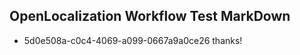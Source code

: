 ## OpenLocalization Workflow Test MarkDown
* 5d0e508a-c0c4-4069-a099-0667a9a0ce26 thanks!

<!--HONumber=Aug16_HO4-->


